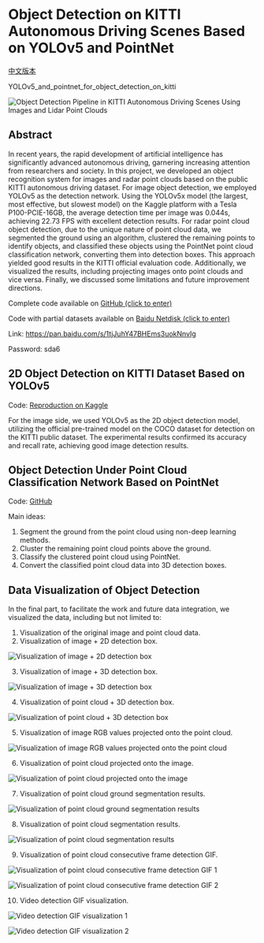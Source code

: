 # Object Detection on KITTI Autonomous Driving Scenes Based on YOLOv5 and PointNet

[中文版本](https://github.com/Longxiaoze/YOLOv5_and_pointnet_for_object_detection_on_kitti/blob/main/README_cn.md)

YOLOv5_and_pointnet_for_object_detection_on_kitti

![Object Detection Pipeline in KITTI Autonomous Driving Scenes Using Images and Lidar Point Clouds](img_for_md/Object_Detection_Pipeline_in_KITTI_Autonomous_Driving_Scenes_Using_Images_and_Lidar_Point_Clouds.png)

## Abstract

In recent years, the rapid development of artificial intelligence has significantly advanced autonomous driving, garnering increasing attention from researchers and society. In this project, we developed an object recognition system for images and radar point clouds based on the public KITTI autonomous driving dataset. For image object detection, we employed YOLOv5 as the detection network. Using the YOLOv5x model (the largest, most effective, but slowest model) on the Kaggle platform with a Tesla P100-PCIE-16GB, the average detection time per image was 0.044s, achieving 22.73 FPS with excellent detection results. For radar point cloud object detection, due to the unique nature of point cloud data, we segmented the ground using an algorithm, clustered the remaining points to identify objects, and classified these objects using the PointNet point cloud classification network, converting them into detection boxes. This approach yielded good results in the KITTI official evaluation code. Additionally, we visualized the results, including projecting images onto point clouds and vice versa. Finally, we discussed some limitations and future improvement directions.

Complete code available on [GitHub (click to enter)](https://github.com/Longxiaoze/YOLOv5_and_pointnet_for_object_detection_on_kitti)

Code with partial datasets available on [Baidu Netdisk (click to enter)](https://pan.baidu.com/s/1tjJuhY47BHEms3uokNnvIg)

Link: https://pan.baidu.com/s/1tjJuhY47BHEms3uokNnvIg

Password: sda6

## 2D Object Detection on KITTI Dataset Based on YOLOv5

Code: [Reproduction on Kaggle](https://www.kaggle.com/longxiaoze/yolov5-in-kitti-detection/notebook)

For the image side, we used YOLOv5 as the 2D object detection model, utilizing the official pre-trained model on the COCO dataset for detection on the KITTI public dataset. The experimental results confirmed its accuracy and recall rate, achieving good image detection results.

## Object Detection Under Point Cloud Classification Network Based on PointNet

Code: [GitHub](https://github.com/Longxiaoze/YOLOv5_and_pointnet_for_object_detection_on_kitti)

Main ideas:
1. Segment the ground from the point cloud using non-deep learning methods.
2. Cluster the remaining point cloud points above the ground.
3. Classify the clustered point cloud using PointNet.
4. Convert the classified point cloud data into 3D detection boxes.

## Data Visualization of Object Detection

In the final part, to facilitate the work and future data integration, we visualized the data, including but not limited to:
1. Visualization of the original image and point cloud data.
2. Visualization of image + 2D detection box.

![Visualization of image + 2D detection box](img_for_md/图像+2D检测框的可视化.png)


3. Visualization of image + 3D detection box.

![Visualization of image + 3D detection box](img_for_md/图像+3D检测框的可视化.png)

4. Visualization of point cloud + 3D detection box.

![Visualization of point cloud + 3D detection box](img_for_md/点云+3D检测框的可视化.png)


5. Visualization of image RGB values projected onto the point cloud.

![Visualization of image RGB values projected onto the point cloud](img_for_md/图像RGB值投影到点云的可视化.png)


6. Visualization of point cloud projected onto the image.

![Visualization of point cloud projected onto the image](img_for_md/点云投影到图像的可视化.png)

7. Visualization of point cloud ground segmentation results.

![Visualization of point cloud ground segmentation results](img_for_md/点云地面分割结果可视化.png)

8. Visualization of point cloud segmentation results.

![Visualization of point cloud segmentation results](img_for_md/点云分割结果可视化.png)

9. Visualization of point cloud consecutive frame detection GIF.

![Visualization of point cloud consecutive frame detection GIF 1](img_for_md/点云连续帧检测GIF可视化1.GIF)

![Visualization of point cloud consecutive frame detection GIF 2](img_for_md/点云连续帧检测GIF可视化2.GIF)


10. Video detection GIF visualization.

![Video detection GIF visualization 1](img_for_md/视频检测GIF可视化1.GIF)


![Video detection GIF visualization 2](img_for_md/视频检测GIF可视化2.GIF)

